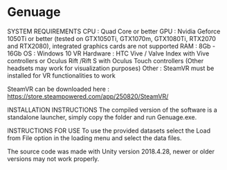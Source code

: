 # Genuage 

SYSTEM REQUIREMENTS
CPU : Quad Core or better
GPU : Nvidia Geforce 1050Ti or better (tested on GTX1050Ti, GTX1070m, GTX1080Ti, RTX2070 and RTX2080), integrated graphics cards are not supported
RAM : 8Gb - 16Gb
OS : Windows 10
VR Hardware : HTC Vive / Valve Index with Vive controllers or Oculus Rift /Rift S with Oculus Touch controllers (Other headsets may work for visualization purposes)
Other : SteamVR must be installed for VR functionalities to work

SteamVR can be downloaded here : https://store.steampowered.com/app/250820/SteamVR/

INSTALLATION INSTRUCTIONS
The compiled version of the software is a standalone launcher, simply copy the folder and run Genuage.exe.

INSTRUCTIONS FOR USE
To use the provided datasets select the Load from File option in the loading menu and select the data files.

The source code was made with Unity version 2018.4.28, newer or older versions may not work properly.
